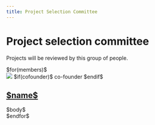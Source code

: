 ```yaml
---
title: Project Selection Committee
---
```


# Project selection committee <a name="project-selection-committee"></a>

Projects will be reviewed by this group of people.

<div class="committee-members">
$for(members)$
<div class="member">
  <div class="image">
   <img src="/images/project-selection-committee/$imageName$" />
   $if(cofounder)$ <span class="co-founder">co-founder</span> $endif$
  </div>
  <div class="member-content">
  <h2> <a href="$link$">$name$</a>
  </h2>
   $body$
  </div>
</div>
$endfor$
</div>

